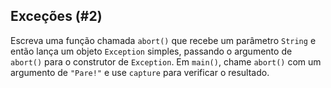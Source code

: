## Exceções (#2)

Escreva uma função chamada `abort()` que recebe um parâmetro `String` e então lança um objeto `Exception` simples, passando o argumento de `abort()` para o construtor de `Exception`. Em `main()`, chame `abort()` com um argumento de `"Pare!"` e use `capture` para verificar o resultado.